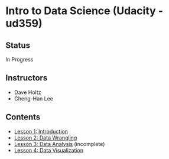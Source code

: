 # Intro to Data Science (Udacity - ud359)

## Status

In Progress

## Instructors

* Dave Holtz
* Cheng-Han Lee

## Contents

* [Lesson 1: Introduction](./lesson-1-introduction.md)
* [Lesson 2: Data Wrangling](./lesson-2-data-wrangling.md)
* [Lesson 3: Data Analysis](./lesson-3-data-analysis.md) (incomplete)
* [Lesson 4: Data Visualization](./lesson-4-data-visualization.md)
